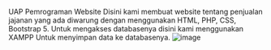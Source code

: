 UAP Pemrograman Website
Disini kami membuat website tentang penjualan jajanan yang ada diwarung dengan menggunakan HTML, PHP, CSS, Bootstrap 5. 
Untuk mengakses databasenya disini kami menggunakan XAMPP Untuk menyimpan data ke databasenya.
![image](https://github.com/Aldoptma0704/Snackify/assets/112595321/61f46fff-f455-437e-bb8b-abb777bcca85)

